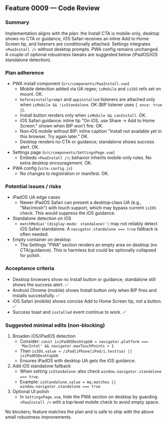 ## Feature 0009 — Code Review

### Summary
Implementation aligns with the plan: the Install CTA is mobile-only, desktop shows no CTA or guidance, iOS Safari receives an inline Add to Home Screen tip, and listeners are conditionally attached. Settings integrates `<PwaInstall />` without desktop prompts. PWA config remains unchanged. A couple of optional robustness tweaks are suggested below (iPadOS/iOS standalone detection).

### Plan adherence
- PWA install component (`src/components/PwaInstall.vue`)
  - Mobile detection added via UA regex; `isMobile` and `isIOS` refs set on mount. OK.
  - `beforeinstallprompt` and `appinstalled` listeners are attached only when `isMobile && !isStandalone`. OK (BIP listener uses `{ once: true }`).
  - Install button renders only when `isMobile && canInstall`. OK.
  - iOS Safari guidance: inline tip "On iOS, use Share → Add to Home Screen." shown when BIP won’t fire. OK.
  - Non‑iOS mobile without BIP: inline caption "Install not available yet in this browser. Try again later." OK.
  - Desktop renders no CTA or guidance; standalone shows success alert. OK.
- Settings page (`src/components/SettingsPage.vue`)
  - Embeds `<PwaInstall />`; behavior inherits mobile-only rules. No extra desktop encouragement. OK.
- PWA config (`vite.config.js`)
  - No changes to registration or manifest. OK.

### Potential issues / risks
- iPadOS UA edge cases
  - Newer iPadOS Safari can present a desktop‑class UA (e.g., "Macintosh") with touch support, which may bypass current `isIOS` check. This would suppress the iOS guidance.
- Standalone detection on iOS
  - `matchMedia('(display-mode: standalone)')` may not reliably detect iOS Safari standalone. A `navigator.standalone === true` fallback is often needed.
- Empty container on desktop
  - The Settings "PWA" section renders an empty area on desktop (no CTA/guidance). This is harmless but could be optionally collapsed for polish.

### Acceptance criteria
- Desktop browsers show no Install button or guidance; standalone still shows the success alert. ✅
- Android Chrome (mobile) shows Install button only when BIP fires and installs successfully. ✅
- iOS Safari (mobile) shows concise Add to Home Screen tip, not a button. ✅
- Success toast and `installed` event continue to work. ✅

### Suggested minimal edits (non‑blocking)
1) Broaden iOS/iPadOS detection
   - Consider: `const isiPadOSDesktopUA = navigator.platform === 'MacIntel' && navigator.maxTouchPoints > 1`
   - Then `isIOS.value = /iPad|iPhone|iPod/i.test(ua) || isiPadOSDesktopUA`
   - Ensures iPadOS with desktop UA gets the iOS guidance.
2) Add iOS standalone fallback
   - When setting `isStandalone`: also check `window.navigator.standalone === true`.
   - Example: `isStandalone.value = mq.matches || window.navigator.standalone === true`
3) Optional UI polish
   - In `SettingsPage.vue`, hide the PWA section on desktop by guarding `<PwaInstall />` with a top‑level mobile check to avoid empty space.

No blockers; feature matches the plan and is safe to ship with the above small robustness improvements.

